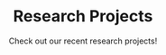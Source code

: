 ---
title: Research Projects
subtitle: 'Check out our recent research projects!'

# Choose how many pages you would like to display (0 = all pages)
count: 1
# Choose how many pages you would like to offset by
# Useful if you wish to show the first item in the Featured widget
offset: 0
# Field to sort by, such as Date or Title
sort_by: 'Date'
sort_ascending: false

# Listing view
view: compact
columns: '1'

sort_by: 'Date'
sort_ascending: false

# Optional banner image (relative to `assets/media/` folder).
banner:
  caption: ''
  image: ''
---